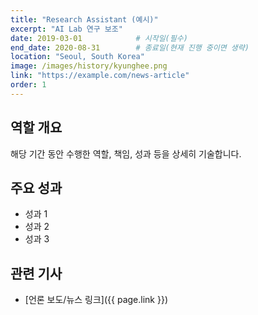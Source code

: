 ```yaml
---
title: "Research Assistant (예시)"
excerpt: "AI Lab 연구 보조"
date: 2019-03-01            # 시작일(필수)
end_date: 2020-08-31        # 종료일(현재 진행 중이면 생략)
location: "Seoul, South Korea"
image: /images/history/kyunghee.png
link: "https://example.com/news-article"
order: 1
---
```


## 역할 개요
해당 기간 동안 수행한 역할, 책임, 성과 등을 상세히 기술합니다.

## 주요 성과
- 성과 1
- 성과 2
- 성과 3

## 관련 기사
- [언론 보도/뉴스 링크]({{ page.link }})
